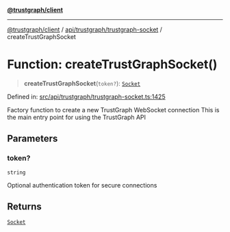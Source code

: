 [**@trustgraph/client**](../../../../README.md)

***

[@trustgraph/client](../../../../README.md) / [api/trustgraph/trustgraph-socket](../README.md) / createTrustGraphSocket

# Function: createTrustGraphSocket()

> **createTrustGraphSocket**(`token?`): [`Socket`](../interfaces/Socket.md)

Defined in: [src/api/trustgraph/trustgraph-socket.ts:1425](https://github.com/trustgraph-ai/trustgraph-ts-client/blob/24d0d0886a310c1fecf9e6fc95cd3a24cf32c92e/src/api/trustgraph/trustgraph-socket.ts#L1425)

Factory function to create a new TrustGraph WebSocket connection
This is the main entry point for using the TrustGraph API

## Parameters

### token?

`string`

Optional authentication token for secure connections

## Returns

[`Socket`](../interfaces/Socket.md)

